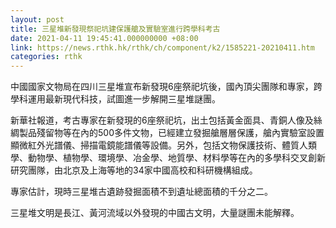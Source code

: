 ```yaml
---
layout: post
title: 三星堆新發現祭祀坑建保護艙及實驗室進行跨學科考古
date: 2021-04-11 19:45:41.000000000 +08:00
link: https://news.rthk.hk/rthk/ch/component/k2/1585221-20210411.htm
categories: rthk
---
```


中國國家文物局在四川三星堆宣布新發現6座祭祀坑後，國內頂尖團隊和專家，跨學科運用最新現代科技，試圖進一步解開三星堆謎團。

新華社報道，考古專家在新發現的6座祭祀坑，出土包括黃金面具、青銅人像及絲綢製品殘留物等在內的500多件文物，已經建立發掘艙層層保護，艙內實驗室設置顯微紅外光譜儀、掃描電鏡能譜儀等設備。另外，包括文物保護技術、體質人類學、動物學、植物學、環境學、冶金學、地質學、材料學等在內的多學科交叉創新研究團隊，由北京及上海等地的34家中國高校和科研機構組成。

專家估計，現時三星堆古遺跡發掘面積不到遺址總面積的千分之二。

三星堆文明是長江、黃河流域以外發現的中國古文明，大量謎團未能解釋。
